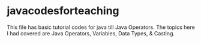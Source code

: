 # javacodesforteaching
This file has basic tutorial codes for java till Java Operators. The topics here I had covered are Java Operators, Variables, Data Types, & Casting.
